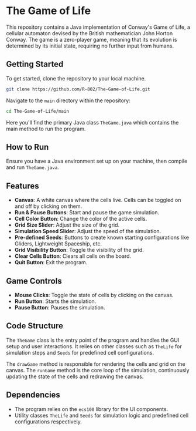 # The Game of Life

This repository contains a Java implementation of Conway's Game of Life, a cellular automaton devised by the British mathematician John Horton Conway. The game is a zero-player game, meaning that its evolution is determined by its initial state, requiring no further input from humans.

## Getting Started

To get started, clone the repository to your local machine.

```bash
git clone https://github.com/R-802/The-Game-of-Life.git
```

Navigate to the `main` directory within the repository:

```bash
cd The-Game-of-Life/main
```

Here you'll find the primary Java class `TheGame.java` which contains the main method to run the program.

## How to Run

Ensure you have a Java environment set up on your machine, then compile and run `TheGame.java`.

## Features

- **Canvas**: A white canvas where the cells live. Cells can be toggled on and off by clicking on them.
- **Run & Pause Buttons**: Start and pause the game simulation.
- **Cell Color Button**: Change the color of the active cells.
- **Grid Size Slider**: Adjust the size of the grid.
- **Simulation Speed Slider**: Adjust the speed of the simulation.
- **Pre-defined Seeds**: Buttons to create known starting configurations like Gliders, Lightweight Spaceship, etc.
- **Grid Visibility Button**: Toggle the visibility of the grid.
- **Clear Cells Button**: Clears all cells on the board.
- **Quit Button**: Exit the program.

## Game Controls

- **Mouse Clicks**: Toggle the state of cells by clicking on the canvas.
- **Run Button**: Starts the simulation.
- **Pause Button**: Pauses the simulation.

## Code Structure

The `TheGame` class is the entry point of the program and handles the GUI setup and user interactions. It relies on other classes such as `TheLife` for simulation steps and `Seeds` for predefined cell configurations.

The `drawGame` method is responsible for rendering the cells and grid on the canvas. The `runGame` method is the core loop of the simulation, continuously updating the state of the cells and redrawing the canvas.

## Dependencies

- The program relies on the `ecs100` library for the UI components.
- Utility classes `TheLife` and `Seeds` for simulation logic and predefined cell configurations respectively.
